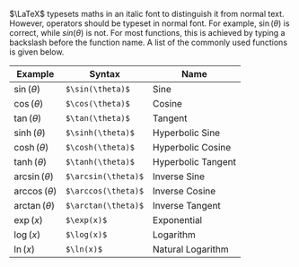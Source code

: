$\LaTeX$ typesets maths in an italic font to distinguish it from normal text. However, operators should be typeset in normal font. For example, $\sin(\theta)$ is correct, while $sin(\theta)$ is not. For most functions, this is achieved by typing a backslash before the function name. A list of the commonly used functions is given below.

| Example | Syntax | Name |
|---------|--------|------|
| $\sin(\theta)$ | `$\sin(\theta)$` | Sine |
| $\cos(\theta)$ | `$\cos(\theta)$` | Cosine |
| $\tan(\theta)$ | `$\tan(\theta)$` | Tangent |
| $\sinh(\theta)$ | `$\sinh(\theta)$` | Hyperbolic Sine |
| $\cosh(\theta)$ | `$\cosh(\theta)$` | Hyperbolic Cosine |
| $\tanh(\theta)$ | `$\tanh(\theta)$` | Hyperbolic Tangent |
| $\arcsin(\theta)$ | `$\arcsin(\theta)$` | Inverse Sine |
| $\arccos(\theta)$ | `$\arccos(\theta)$` | Inverse Cosine |
| $\arctan(\theta)$ | `$\arctan(\theta)$` | Inverse Tangent |
| $\exp(x)$ | `$\exp(x)$` | Exponential |
| $\log(x)$ | `$\log(x)$` | Logarithm |
| $\ln(x)$ | `$\ln(x)$` | Natural Logarithm |
